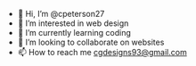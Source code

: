 - 👋 Hi, I’m @cpeterson27
- 👀 I’m interested in web design
- 🌱 I’m currently learning coding
- 💞️ I’m looking to collaborate on websites
- 📫 How to reach me cgdesigns93@gmail.com

<!---
cpeterson27/cpeterson27 is a ✨ special ✨ repository because its `README.md` (this file) appears on your GitHub profile.
You can click the Preview link to take a look at your changes.
--->
